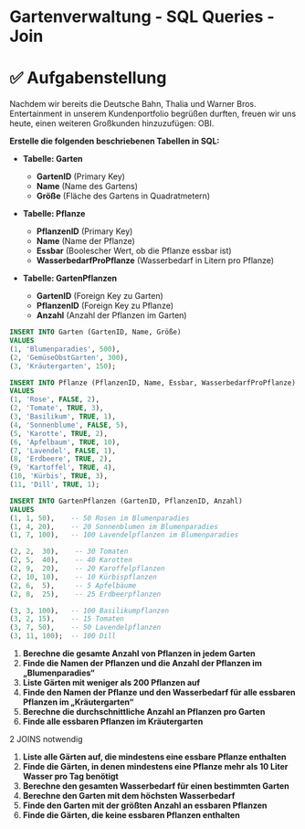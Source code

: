 # Gartenverwaltung - SQL Queries - Join

# ✅ Aufgabenstellung

Nachdem wir bereits die Deutsche Bahn, Thalia und Warner Bros. Entertainment in unserem Kundenportfolio begrüßen
durften, freuen wir uns heute, einen weiteren Großkunden hinzuzufügen: OBI.

**Erstelle die folgenden beschriebenen Tabellen in SQL:**

- **Tabelle: Garten**
    - **GartenID** (Primary Key)
    - **Name** (Name des Gartens)
    - **Größe** (Fläche des Gartens in Quadratmetern)


- **Tabelle: Pflanze**
    - **PflanzenID** (Primary Key)
    - **Name** (Name der Pflanze)
    - **Essbar** (Boolescher Wert, ob die Pflanze essbar ist)
    - **WasserbedarfProPflanze** (Wasserbedarf in Litern pro Pflanze)

- **Tabelle: GartenPflanzen**
    - **GartenID** (Foreign Key zu Garten)
    - **PflanzenID** (Foreign Key zu Pflanze)
    - **Anzahl** (Anzahl der Pflanzen im Garten)

```sql
INSERT INTO Garten (GartenID, Name, Größe)
VALUES
(1, 'Blumenparadies', 500),
(2, 'GemüseObstGarten', 300),
(3, 'Kräutergarten', 150);
```

```sql
INSERT INTO Pflanze (PflanzenID, Name, Essbar, WasserbedarfProPflanze)
VALUES
(1, 'Rose', FALSE, 2),
(2, 'Tomate', TRUE, 3),
(3, 'Basilikum', TRUE, 1),
(4, 'Sonnenblume', FALSE, 5),
(5, 'Karotte', TRUE, 2),
(6, 'Apfelbaum', TRUE, 10),
(7, 'Lavendel', FALSE, 1),
(8, 'Erdbeere', TRUE, 2),
(9, 'Kartoffel', TRUE, 4),
(10, 'Kürbis', TRUE, 3),
(11, 'Dill', TRUE, 1);
```

```sql
INSERT INTO GartenPflanzen (GartenID, PflanzenID, Anzahl)
VALUES
(1, 1, 50),    -- 50 Rosen im Blumenparadies
(1, 4, 20),    -- 20 Sonnenblumen im Blumenparadies
(1, 7, 100),   -- 100 Lavendelpflanzen im Blumenparadies

(2, 2,  30),    -- 30 Tomaten 
(2, 5,  40),    -- 40 Karotten
(2, 9,  20),    -- 20 Karoffelpflanzen
(2, 10, 10),    -- 10 Kürbispflanzen 
(2, 6,  5),     -- 5 Apfelbäume
(2, 8,  25),    -- 25 Erdbeerpflanzen

(3, 3, 100),   -- 100 Basilikumpflanzen
(3, 2, 15),    -- 15 Tomaten
(3, 7, 50),    -- 50 Lavendelpflanzen
(3, 11, 100);  -- 100 Dill
```

1. **Berechne die gesamte Anzahl von Pflanzen in jedem Garten**
2. **Finde die Namen der Pflanzen und die Anzahl der Pflanzen im „Blumenparadies“**
3. **Liste Gärten mit weniger als 200 Pflanzen auf**
4. **Finde den Namen der Pflanze und den Wasserbedarf für alle essbaren Pflanzen im „Kräutergarten“**
5. **Berechne die durchschnittliche Anzahl an Pflanzen pro Garten**
6. **Finde alle essbaren Pflanzen im Kräutergarten**

2 JOINS notwendig

1. **Liste alle Gärten auf, die mindestens eine essbare Pflanze enthalten**
2. **Finde die Gärten, in denen mindestens eine Pflanze mehr als 10 Liter Wasser pro Tag benötigt**
3. **Berechne den gesamten Wasserbedarf für einen bestimmten Garten**
4. **Berechne den Garten mit dem höchsten Wasserbedarf**
5. **Finde den Garten mit der größten Anzahl an essbaren Pflanzen**
6. **Finde die Gärten, die keine essbaren Pflanzen enthalten**